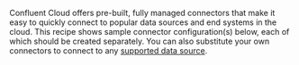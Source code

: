 Confluent Cloud offers pre-built, fully managed connectors that make it easy to quickly connect to popular data sources and end systems in the cloud.
This recipe shows sample connector configuration(s) below, each of which should be created separately.
You can also substitute your own connectors to connect to any [supported data source](https://docs.confluent.io/cloud/current/connectors/index.html).
